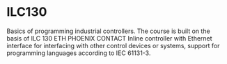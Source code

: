 # ILC130
Basics of programming industrial controllers.  The course is built on the basis of ILC 130 ETH PHOENIX CONTACT Inline controller with Ethernet interface for interfacing with other control devices or systems, support for programming languages according to IEC 61131-3.
